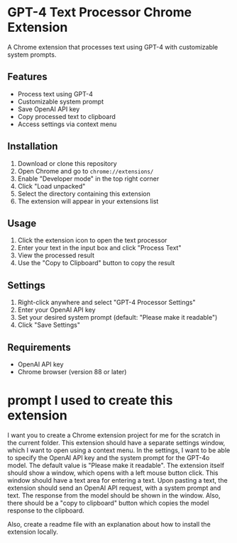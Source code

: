 # GPT-4 Text Processor Chrome Extension

A Chrome extension that processes text using GPT-4 with customizable system prompts.

## Features
- Process text using GPT-4
- Customizable system prompt
- Save OpenAI API key
- Copy processed text to clipboard
- Access settings via context menu

## Installation

1. Download or clone this repository
2. Open Chrome and go to `chrome://extensions/`
3. Enable "Developer mode" in the top right corner
4. Click "Load unpacked"
5. Select the directory containing this extension
6. The extension will appear in your extensions list

## Usage

1. Click the extension icon to open the text processor
2. Enter your text in the input box and click "Process Text"
3. View the processed result
4. Use the "Copy to Clipboard" button to copy the result

## Settings

1. Right-click anywhere and select "GPT-4 Processor Settings"
2. Enter your OpenAI API key
3. Set your desired system prompt (default: "Please make it readable")
4. Click "Save Settings"

## Requirements

- OpenAI API key
- Chrome browser (version 88 or later)

# prompt I used to create this extension

I want you to create a Chrome extension project for me for the scratch in the current folder. This extension should have a separate settings window, which I want to open using a context menu. In the settings, I want to be able to specify the OpenAI API key and the system prompt for the GPT-4o model. The default value is "Please make it readable".
The extension itself should show a window, which opens with a left mouse button click. This window should have a text area for entering a text. Upon pasting a text, the extension should send an OpenAI API request, with a system prompt and text.
The response from the model should be shown in the window. Also, there should be a "copy to clipboard" button which copies the model response to the clipboard.

Also, create a readme file with an explanation about how to install the extension locally.
